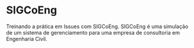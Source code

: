 # SIGCoEng
Treinando a prática em Issues com SIGCoEng. SIGCoEng é uma simulação de um sistema de gerenciamento para uma empresa de consultoria em Engenharia Civil.  
